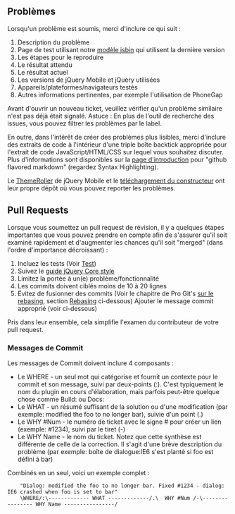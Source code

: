 ## Problèmes

Lorsqu'un problème est soumis, merci d'inclure ce qui suit :

1. Description du problème
2. Page de test utilisant notre [modèle jsbin](http://jsbin.com/owipah/edit) qui utilisent la dernière version
3. Les étapes pour le reproduire
4. Le résultat attendu
5. Le résultat actuel
6. Les versions de jQuery Mobile et jQuery utilisées
7. Appareils/plateformes/navigateurs testés
8. Autres informations pertinentes, par exemple l'utilisation de PhoneGap

Avant d'ouvrir un nouveau ticket, veuillez vérifier qu'un problème similaire n'est pas déjà était signalé. Astuce : En plus de l'outil de recherche des issues, vous pouvez filtrer les problèmes par le label.

En outre, dans l'intérêt de créer des problèmes plus lisibles, merci d'inclure des extraits de code à l'intérieur d'une triple boîte backtick appropriée pour l'extrait de code JavaScript/HTML/CSS sur lequel vous souhaitez discuter. Plus d'informations sont disponibles sur la [page d'introduction](http://github.github.com/github-flavored-markdown/) pour "github flavored markdown" (regardez Syntax Highlighting).

Le [ThemeRoller](https://github.com/jquery/web-jquery-mobile-theme-roller) de jQuery Mobile et le [téléchargement du constructeur](https://github.com/jquery/jquery-mobile-builder) ont leur propre dépôt où vous pouvez reporter les problèmes.

## Pull Requests

Lorsque vous soumettez un  pull request de révision, il y a quelques étapes importantes que vous pouvez prendre en compte afin de s'assurer qu'il soit examiné rapidement et d'augmenter les chances qu'il soit "merged" (dans l'ordre d'importance décroissant) :

1. Incluez les tests (Voir [Test](#tests))
2. Suivez le [guide jQuery Core style](http://docs.jquery.com/JQuery_Core_Style_Guidelines)
3. Limitez la portée à un(e) problème/fonctionnalité
4. Les commits doivent ciblés moins de 10 à 20 lignes
5. Évitez de fusionner des commits (Voir le chapitre de Pro Git's [sur le rebasing](http://git-scm.com/book/ch3-6.html), section [Rebasing](#rebasing) ci-dessous) Ajouter le message commit approprié (voir ci-dessous)

Pris dans leur ensemble, cela simplifie l'examen du contributeur de votre pull request.

### Messages de Commit

Les messages de Commit doivent inclure 4 composants :
* Le WHERE - un seul mot qui catégorise et fournit un contexte pour le commit et son message, suivi par deux-points (:). C'est typiquement le nom du plugin en cours d'élaboration, mais parfois peut-être quelque chose comme Build: ou Docs:
* Le WHAT - un résumé suffisant de la solution ou d'une modification (par exemple: modified the foo to no longer bar), suivie d'un point (.)
* Le WHY #Num - le numéro de ticket avec le signe # pour créer un lien (exemple: #1234), suivi par le tiret (-)
* Le WHY Name - le nom du ticket. Notez que cette synthèse est différente de celle de la correction. Il s'agit d'une brève description du problème (par exemple: boîte de dialogue:IE6 s'est planté si foo est défini à bar)

Combinés en un seul, voici un exemple complet :

        "Dialog: modified the foo to no longer bar. Fixed #1234 - dialog: IE6 crashed when foo is set to bar"
        \WHERE/:\------------- WHAT -------------/.\  WHY #Num /-\---------------- WHY Name ----------------/
